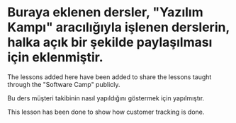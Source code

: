 # Buraya eklenen dersler, "Yazılım Kampı" aracılığıyla işlenen derslerin, halka açık bir şekilde paylaşılması için eklenmiştir.

The lessons added here have been added to share the lessons taught through the "Software Camp" publicly.

Bu ders müşteri takibinin nasıl yapıldığını göstermek için yapılmıştır.


This lesson has been done to show how customer tracking is done.
